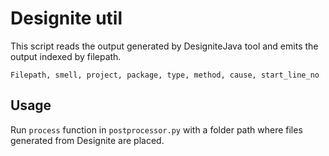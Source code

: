 # Designite util
This script reads the output generated by DesigniteJava tool
and emits the output indexed by filepath.
```
Filepath, smell, project, package, type, method, cause, start_line_no
```

## Usage
Run ```process``` function in ```postprocessor.py``` with a folder path where files generated from Designite are placed.